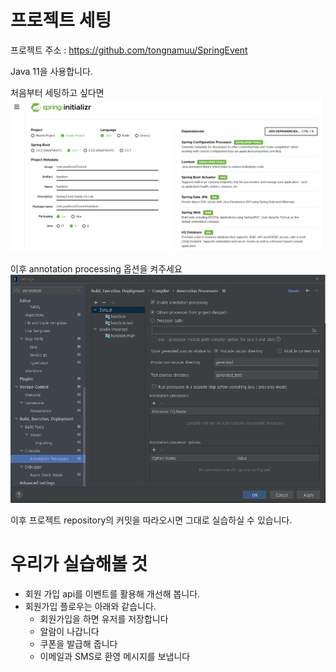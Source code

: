 # 프로젝트 세팅 #
프로젝트 주소 : https://github.com/tongnamuu/SpringEvent

Java 11을 사용합니다. 

처음부터 세팅하고 싶다면
![img.png](images/img.png)

이후 annotation processing 옵션을 켜주세요
![img_1.png](images/img_1.png)

이후 프로젝트 repository의 커밋을 따라오시면 그대로 실습하실 수 있습니다.

# 우리가 실습해볼 것 #
- 회원 가입 api를 이벤트를 활용해 개선해 봅니다. 
- 회원가입 플로우는 아래와 같습니다.
  - 회원가입을 하면 유저를 저장합니다
  - 알람이 나갑니다
  - 쿠폰을 발급해 줍니다
  - 이메일과 SMS로 환영 메시지를 보냅니다 
